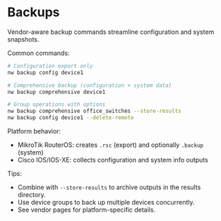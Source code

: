 # Backups

Vendor-aware backup commands streamline configuration and system snapshots.

Common commands:

```bash
# Configuration export only
nw backup config device1

# Comprehensive backup (configuration + system data)
nw backup comprehensive device1

# Group operations with options
nw backup comprehensive office_switches --store-results
nw backup config device1 --delete-remote
```

Platform behavior:
- MikroTik RouterOS: creates `.rsc` (export) and optionally `.backup` (system)
- Cisco IOS/IOS-XE: collects configuration and system info outputs

Tips:
- Combine with `--store-results` to archive outputs in the results directory.
- Use device groups to back up multiple devices concurrently.
- See vendor pages for platform-specific details.
